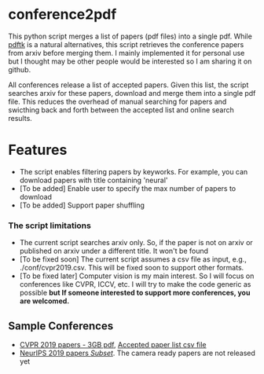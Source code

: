 # conference2pdf
This python script merges a list of papers (pdf files) into a single pdf. While [pdftk](https://www.pdflabs.com/tools/pdftk-the-pdf-toolkit/) is a natural alternatives, this script retrieves the conference papers from arxiv before merging them. I mainly implemented it for personal use but I thought may be other people would be interested so I am sharing it on github.

All conferences release a list of accepted papers. Given this list, the script searches arxiv for these papers, download and merge them into a single pdf file.
This reduces the overhead of manual searching for papers and swicthing back and forth between the accepted list and online search results.

# Features
* The script enables filtering papers by keyworks. For example, you can download papers with title containing 'neural'
* [To be added] Enable user to specify the max number of papers to download
* [To be added] Support paper shuffling

### The script limitations 

* The current script searches arxiv only. So, if the paper is not on arxiv or published on arxiv under a different title. It won't be found
* [To be fixed soon] The current script assumes a csv file as input, e.g., ./conf/cvpr2019.csv. This will be fixed soon to support other formats.
* [To be fixed later] Computer vision is my main interest. So I will focus on conferences like CVPR, ICCV, etc. I will try to make the code generic as possible **but If someone interested to support more conferences, you are welcomed.**

## Sample Conferences
* [CVPR 2019 papers - 3GB pdf](https://drive.google.com/file/d/1zomjKnlBqpdXikEhNlggkt72L-ZCcLo7/view?usp=sharing), [Accepted paper list csv file](https://drive.google.com/file/d/1CrBs5Fdz771hP873nBxYDxju5rG1iM49/view?usp=sharing)
* [NeurIPS 2019 papers *Subset*](https://drive.google.com/open?id=12sWcO5gAJqFq3MmPgLOueLbEzOQUYulM). The camera ready papers are not released yet